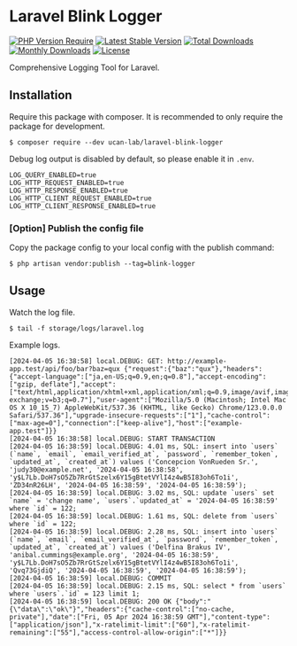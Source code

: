 # Laravel Blink Logger

[![PHP Version Require](https://poser.pugx.org/ucan-lab/laravel-blink-logger/require/php)](https://packagist.org/packages/ucan-lab/laravel-blink-logger)
[![Latest Stable Version](https://poser.pugx.org/ucan-lab/laravel-blink-logger/v)](https://packagist.org/packages/ucan-lab/laravel-blink-logger)
[![Total Downloads](https://poser.pugx.org/ucan-lab/laravel-blink-logger/downloads)](https://packagist.org/packages/ucan-lab/laravel-blink-logger)
[![Monthly Downloads](https://poser.pugx.org/ucan-lab/laravel-blink-logger/d/monthly)](https://packagist.org/packages/ucan-lab/laravel-blink-logger)
[![License](https://poser.pugx.org/ucan-lab/laravel-blink-logger/license)](https://packagist.org/packages/ucan-lab/laravel-blink-logger)

Comprehensive Logging Tool for Laravel.

## Installation

Require this package with composer. It is recommended to only require the package for development.

```
$ composer require --dev ucan-lab/laravel-blink-logger
```

Debug log output is disabled by default, so please enable it in `.env`.

```
LOG_QUERY_ENABLED=true
LOG_HTTP_REQUEST_ENABLED=true
LOG_HTTP_RESPONSE_ENABLED=true
LOG_HTTP_CLIENT_REQUEST_ENABLED=true
LOG_HTTP_CLIENT_RESPONSE_ENABLED=true
```

### [Option] Publish the config file

Copy the package config to your local config with the publish command:

```
$ php artisan vendor:publish --tag=blink-logger
```

## Usage

Watch the log file.

```
$ tail -f storage/logs/laravel.log
```

Example logs.

```
[2024-04-05 16:38:58] local.DEBUG: GET: http://example-app.test/api/foo/bar?baz=qux {"request":{"baz":"qux"},"headers":{"accept-language":["ja,en-US;q=0.9,en;q=0.8"],"accept-encoding":["gzip, deflate"],"accept":["text/html,application/xhtml+xml,application/xml;q=0.9,image/avif,image/webp,image/apng,*/*;q=0.8,application/signed-exchange;v=b3;q=0.7"],"user-agent":["Mozilla/5.0 (Macintosh; Intel Mac OS X 10_15_7) AppleWebKit/537.36 (KHTML, like Gecko) Chrome/123.0.0.0 Safari/537.36"],"upgrade-insecure-requests":["1"],"cache-control":["max-age=0"],"connection":["keep-alive"],"host":["example-app.test"]}} 
[2024-04-05 16:38:58] local.DEBUG: START TRANSACTION  
[2024-04-05 16:38:59] local.DEBUG: 4.01 ms, SQL: insert into `users` (`name`, `email`, `email_verified_at`, `password`, `remember_token`, `updated_at`, `created_at`) values ('Concepcion VonRueden Sr.', 'judy30@example.net', '2024-04-05 16:38:58', 'y$L7Lb.DoH7sO5Zb7RrGtSzelx6Y15gBtetVYlI4z4wB5I83oh6To1i', 'ZD34nR26LH', '2024-04-05 16:38:59', '2024-04-05 16:38:59');  
[2024-04-05 16:38:59] local.DEBUG: 3.02 ms, SQL: update `users` set `name` = 'change name', `users`.`updated_at` = '2024-04-05 16:38:59' where `id` = 122;  
[2024-04-05 16:38:59] local.DEBUG: 1.61 ms, SQL: delete from `users` where `id` = 122;  
[2024-04-05 16:38:59] local.DEBUG: 2.28 ms, SQL: insert into `users` (`name`, `email`, `email_verified_at`, `password`, `remember_token`, `updated_at`, `created_at`) values ('Delfina Brakus IV', 'anibal.cummings@example.org', '2024-04-05 16:38:59', 'y$L7Lb.DoH7sO5Zb7RrGtSzelx6Y15gBtetVYlI4z4wB5I83oh6To1i', 'Qvq73GjdiQ', '2024-04-05 16:38:59', '2024-04-05 16:38:59');  
[2024-04-05 16:38:59] local.DEBUG: COMMIT  
[2024-04-05 16:38:59] local.DEBUG: 2.15 ms, SQL: select * from `users` where `users`.`id` = 123 limit 1;  
[2024-04-05 16:38:59] local.DEBUG: 200 OK {"body":"{\"data\":\"ok\"}","headers":{"cache-control":["no-cache, private"],"date":["Fri, 05 Apr 2024 16:38:59 GMT"],"content-type":["application/json"],"x-ratelimit-limit":["60"],"x-ratelimit-remaining":["55"],"access-control-allow-origin":["*"]}} 
```
